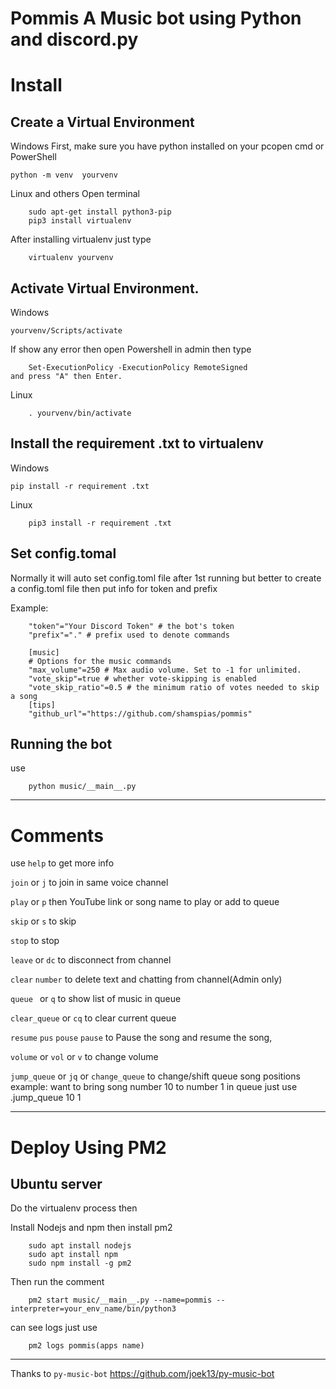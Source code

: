 # Pommis A Music bot using Python and discord.py

# Install

## Create a Virtual Environment

Windows First, make sure you have python installed on your pcopen cmd or PowerShell
	
	python -m venv  yourvenv
		
Linux and others Open terminal
	
        sudo apt-get install python3-pip
        pip3 install virtualenv
	
After installing virtualenv just type

        virtualenv yourvenv

## Activate Virtual Environment.

Windows
	
	yourvenv/Scripts/activate
		
If show any error then open Powershell in admin
then type

        Set-ExecutionPolicy -ExecutionPolicy RemoteSigned
	and press "A" then Enter.

Linux

        . yourvenv/bin/activate

## Install the requirement .txt to virtualenv

Windows
	
	pip install -r requirement .txt

Linux
	
        pip3 install -r requirement .txt

## Set config.tomal
Normally it will auto set config.toml file after 1st running 
but better to create a config.toml file then put info for token and prefix 

Example:

        "token"="Your Discord Token" # the bot's token
        "prefix"="." # prefix used to denote commands
        
        [music]
        # Options for the music commands
        "max_volume"=250 # Max audio volume. Set to -1 for unlimited.
        "vote_skip"=true # whether vote-skipping is enabled
        "vote_skip_ratio"=0.5 # the minimum ratio of votes needed to skip a song
        [tips]
        "github_url"="https://github.com/shamspias/pommis"
        

## Running the bot

use 

        python music/__main__.py

-------------------------------
# Comments

use `help` to get more info

`join` or `j` to join in same voice channel

`play` or `p` then YouTube link or song name to 
play or add to queue

`skip` or `s` to skip

`stop` to stop

`leave` or `dc` to disconnect from channel

`clear` `number` to delete text and chatting from channel(Admin only)

`queue ` or `q` to show list of music in queue

`clear_queue` or `cq` to clear current queue

`resume`  `pus` `pouse`  `pause` to Pause the song and resume the song,

`volume` or `vol` or `v` to change volume

`jump_queue` or `jq`  or `change_queue` to change/shift queue song positions 
example: want to bring song number 10 to number 1 in queue just use .jump_queue 10 1

-------------------
# Deploy Using PM2

## Ubuntu server

Do the virtualenv process
then

Install Nodejs and npm then install pm2

        sudo apt install nodejs
        sudo apt install npm
        sudo npm install -g pm2
Then run the comment

        pm2 start music/__main__.py --name=pommis --interpreter=your_env_name/bin/python3

can see logs just use
        
        pm2 logs pommis(apps name)

---------------------------------



Thanks to `py-music-bot`
https://github.com/joek13/py-music-bot
